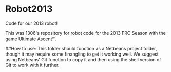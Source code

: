 Robot2013
=========

Code for our 2013 robot!

This was 1306's repository for robot code for the 2013 FRC Season with the game Ultimate Ascent℠.

##How to use:
This folder should function as a Netbeans project folder, though it may require some finangling to get it working well.
We suggest using Netbeans' Git function to copy it and then using the shell version of Git to work with it further.
